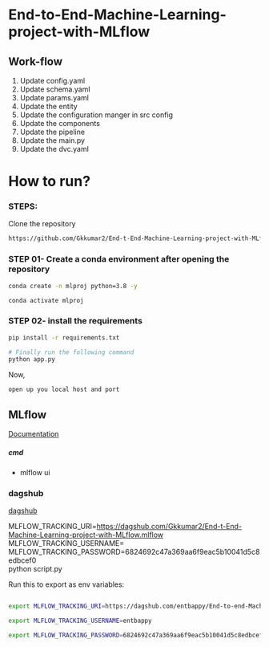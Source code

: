 # End-to-End-Machine-Learning-project-with-MLflow


## Work-flow
1. Update config.yaml
2. Update schema.yaml
3. Update params.yaml
4. Update the entity
5. Update the configuration manger in src config
6. Update the components
7. Update the pipeline
8. Update the main.py
9. Update the dvc.yaml

# How to run?
### STEPS:

Clone the repository

```bash
https://github.com/Gkkumar2/End-t-End-Machine-Learning-project-with-MLflow
```
### STEP 01- Create a conda environment after opening the repository

```bash
conda create -n mlproj python=3.8 -y
```

```bash
conda activate mlproj
```


### STEP 02- install the requirements
```bash
pip install -r requirements.txt
```


```bash
# Finally run the following command
python app.py
```

Now,
```bash
open up you local host and port
```



## MLflow

[Documentation](https://mlflow.org/docs/latest/index.html)


##### cmd
- mlflow ui

### dagshub
[dagshub](https://dagshub.com/)

MLFLOW_TRACKING_URI=https://dagshub.com/Gkkumar2/End-t-End-Machine-Learning-project-with-MLflow.mlflow \
MLFLOW_TRACKING_USERNAME= \
MLFLOW_TRACKING_PASSWORD=6824692c47a369aa6f9eac5b10041d5c8edbcef0 \
python script.py

Run this to export as env variables:

```bash

export MLFLOW_TRACKING_URI=https://dagshub.com/entbappy/End-to-end-Machine-Learning-Project-with-MLflow.mlflow

export MLFLOW_TRACKING_USERNAME=entbappy 

export MLFLOW_TRACKING_PASSWORD=6824692c47a369aa6f9eac5b10041d5c8edbcef0

```